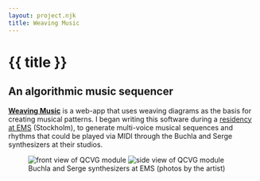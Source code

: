 ```yaml
---
layout: project.njk
title: Weaving Music
---
```

# {{ title }}
## An algorithmic music sequencer

**[Weaving Music](/weaving)** is a web-app that uses weaving diagrams as the basis for creating musical patterns. I began writing this software during a [residency at EMS](https://elektronmusikstudion.se/composers/2019/1013-reuben-son-ems-10-19-june-2019) (Stockholm), to generate multi-voice musical sequences and rhythms that could be played via MIDI through the Buchla and Serge synthesizers at their studios.

<figure>
  <img src="" alt="front view of QCVG module" class="flex-half">
  <img src="" alt="side view of QCVG module" class="flex-half">
  <figcaption>Buchla and Serge synthesizers at EMS (photos by the artist)</figcaption>
</figure>

